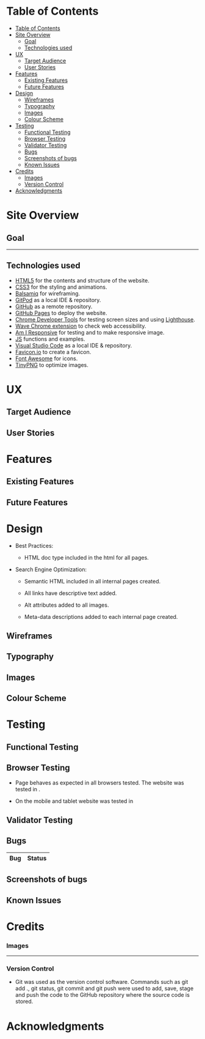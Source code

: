 # Table of Contents

- [Table of Contents](#table-of-contents)
- [Site Overview](#site-overview)
  - [Goal](#goal)
  - [Technologies used](#technologies-used)
- [UX](#ux)
  - [Target Audience](#target-audience)
  - [User Stories](#user-stories)
- [Features](#features)
  - [Existing Features](#existing-features)
  - [Future Features](#future-features)
- [Design](#design)
  - [Wireframes](#wireframes)
  - [Typography](#typography)
  - [Images](#images)
  - [Colour Scheme](#colour-scheme)
- [Testing](#testing)
  - [Functional Testing](#functional-testing)
  - [Browser Testing](#browser-testing)
  - [Validator Testing](#validator-testing)
  - [Bugs](#bugs)
  - [Screenshots of bugs](#screenshots-of-bugs)
  - [Known Issues](#known-issues)
- [Credits](#credits)
    - [Images](#images-1)
    - [Version Control](#version-control)
- [Acknowledgments](#acknowledgments)


# Site Overview


## Goal


<hr>

## Technologies used

- [HTML5](https://en.wikipedia.org/wiki/HTML5) for the contents and structure of the website.
- [CSS3](https://en.wikipedia.org/wiki/CSS) for the styling and animations.
- [Balsamiq](https://balsamiq.com/) for wireframing.
- [GitPod](https://gitpod.io/) as a local IDE & repository.
- [GitHub](https://github.com/) as a remote repository.
- [GitHub Pages](https://pages.github.com/) to deploy the website.
- [Chrome Developer Tools](https://developer.chrome.com/docs/devtools/) for testing screen sizes and using [Lighthouse](https://developers.google.com/web/tools/lighthouse).
- [Wave Chrome extension](https://wave.webaim.org/) to check web accessibility.
- [Am I Responsive](http://ami.responsivedesign.is/) for testing and to make responsive image.
- [JS](https://developer.mozilla.org/en-US/docs/Web/JavaScript) functions and examples.
- [Visual Studio Code](https://code.visualstudio.com/) as a local IDE & repository.
- [Favicon.io](https://favicon.io/favicon-generator/) to create a favicon.
- [Font Awesome](https://fontawesome.com/) for icons.
- [TinyPNG](https://tinypng.com/) to optimize images.

# UX
## Target Audience

## User Stories

# Features

## Existing Features


## Future Features



# Design


- Best Practices:

    - HTML doc type included in the html for all pages.

- Search Engine Optimization:

    - Semantic HTML included in all internal pages created.

    - All links have descriptive text added.

    - Alt attributes added to all images.

    - Meta-data descriptions added to each internal page created.


## Wireframes



## Typography



## Images


## Colour Scheme



# Testing

## Functional Testing


## Browser Testing 
- Page behaves as expected in all browsers tested. The website was tested in .


- On the mobile and tablet website was tested in



## Validator Testing

## Bugs

Bug | Status 
----|-------

## Screenshots of bugs


## Known Issues


# Credits

### Images


<hr>

### Version Control
*   Git was used as the version control software. Commands such as git add ., git status, git commit and git push were used to add, save, stage and push the code to the GitHub repository where the source code is stored.



# Acknowledgments


